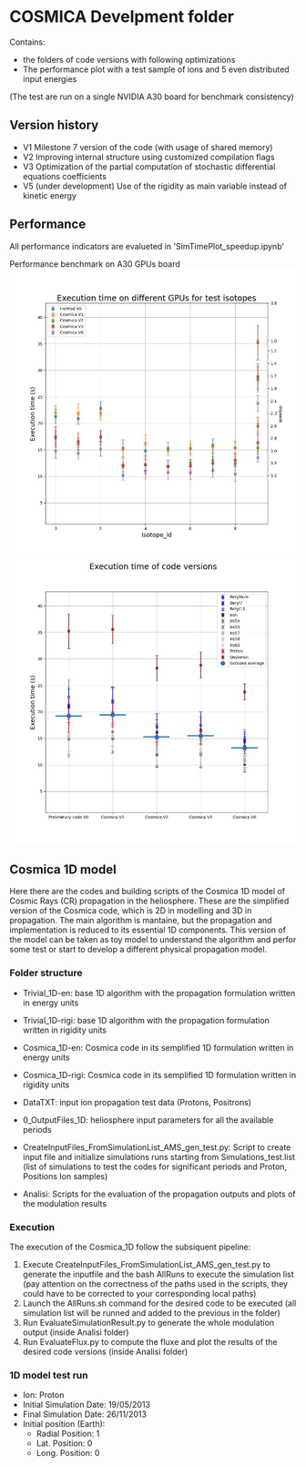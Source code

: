 # COSMICA Develpment folder

Contains:

- the folders of code versions with following optimizations
- The performance plot with a test sample of ions and 5 even distributed input energies

(The test are run on a single NVIDIA A30 board for benchmark consistency)

## Version history

- V1 Milestone 7 version of the code (with usage of shared memory)
- V2 Improving internal structure using customized compilation flags
- V3 Optimization of the partial computation of stochastic differential equations coefficients
- V5 (under development) Use of the rigidity as main variable instead of kinetic energy

## Performance

All performance indicators are evalueted in 'SimTimePlot_speedup.ipynb'

Performance benchmark on A30 GPUs board
![plot1](test_plots/SimExeTimes_compare_codes.jpg)
![plot2](test_plots/SimExeTimes_compare_best.jpg)

## Cosmica 1D model
Here there are the codes and building scripts of the Cosmica 1D model of Cosmic Rays (CR) propagation in the heliosphere.
These are the simplified version of the Cosmica code, which is 2D in modelling and 3D in propagation. The main algorithm is mantaine, but the propagation and implementation is reduced to its essential 1D components.
This version of the model can be taken as toy model to understand the algorithm and perfor some test or start to develop a different physical propagation model.

### Folder structure
- Trivial_1D-en: base 1D algorithm with the propagation formulation written in energy units
- Trivial_1D-rigi: base 1D algorithm with the propagation formulation written in rigidity units
- Cosmica_1D-en: Cosmica code in its semplified 1D formulation written in energy units
- Cosmica_1D-rigi: Cosmica code in its semplified 1D formulation written in rigidity units

- DataTXT: input ion propagation test data (Protons, Positrons)

- 0_OutputFiles_1D: heliosphere input parameters for all the available periods

- CreateInputFiles_FromSimulationList_AMS_gen_test.py: Script to create input file and initialize simulations runs starting from Simulations_test.list (list of simulations to test the codes for significant periods and Proton, Positions Ion samples)

- Analisi: Scripts for the evaluation of the propagation outputs and plots of the modulation results

### Execution
The execution of the Cosmica_1D follow the subsiquent pipeline:
1. Execute CreateInputFiles_FromSimulationList_AMS_gen_test.py to generate the inputfile and the bash AllRuns to execute the simulation list (pay attention on the correctness of the paths used in the scripts, they could have to be corrected to your corresponding local paths)
2. Launch the AllRuns.sh command for the desired code to be executed (all simulation list will be runned and added to the previous in the folder)
3. Run EvaluateSimulationResult.py to generate the whole modulation output (inside Analisi folder)
4. Run EvaluateFlux.py to compute the fluxe and plot the results of the desired code versions (inside Analisi folder)

### 1D model test run
- Ion: Proton
- Initial Simulation Date: 19/05/2013
- Final Simulation Date: 26/11/2013
- Initial position (Earth):
  - Radial Position: 1
  - Lat. Position: 0
  - Long. Position: 0
